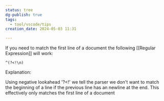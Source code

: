 ```yaml
---
status: tree
dg-publish: true
tags:
  - tool/vscode/tips
creation_date: 2024-05-03 11:31

---
```

If you need to match the first line of a document the following [[Regular Expression]] will work:
```
^(?<!\n)
```

Explanation:

Using negative lookahead  '?<!'  we tell the parser we don't want to match the beginning of a line if the previous line has an newline at the end.
This effectively only matches the first line of a document

